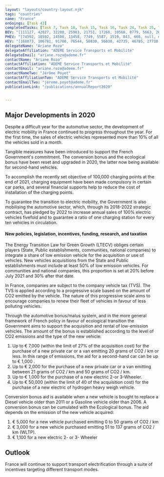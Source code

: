 ```yaml
---
layout: "layouts/country-layout.njk"
tags: "countries"
name: "France"
onGoings: [Task 43]
completedTasks: [Task 7, Task 10, Task 15, Task 16, Task 24, Task 25, Task 26, Task 28, Task 31]
BEV: "[111127, 42827, 32200, 25983, 21751, 17268, 10560, 8779, 5663, 2630, null]"
PHEV: "[74592, 18592, 14500, 13458, 7749, 5587, 1519, 843, 666, null, null]"
HEV: "[168873, 106781, 91700, 76544, 50830, 56030, 42735, 46785, 27730, 13289, null]"
delegateName: "​Ariane Rozo"
delegateAffiliation: "ADEME Service Transports et Mobilité"
delegateEmail: "ariane.rozo@ademe.fr"
contactName: "​Ariane Rozo"
contactAffiliation: "ADEME Service Transports et Mobilité"
contactEmail: "ariane.rozo@ademe.fr"
contactNameTwo: "​​​​​​Jérôme Poyet"
contactAffiliationTwo: "ADEME Service Transports et Mobilité"
contactEmailTwo: "jerome.poyet@ademe.fr"
publicationLink: "/publications/annualReport2020"


---
```

## Major Developments in 2020
Despite a difficult year for the automotive sector, the development of electric mobility in France continued to progress throughout the year. For the first time, the sales of electric vehicles represented more than 10% of all the vehicles sold in a month.  

Tangible measures have been introduced to support the French Government's commitment. The conversion bonus and the ecological bonus have been reset and upgraded in 2020, the latter now being available for second-hand vehicles. 

To accomplish the recently set objective of 100,000 charging points at the end of 2021, charging equipment have been made compulsory in certain car parks, and several financial supports help to reduce the cost of installation of the charging points. 

To guarantee the transition to electric mobility, the Government is also mobilising the automotive sector, which, through its 2018-2022 strategic contract, has pledged by 2022 to increase annual sales of 100% electric vehicles fivefold and to guarantee a ratio of one charging station for every ten vehicles in circulation.   

#### New policies, legislation, incentives, funding, research, and taxation     
The Energy Transition Law for Green Growth (LTECV) obliges certain players (State, Public establishments, communities, national companies) to integrate a share of low emission vehicle for the acquisition or use of vehicles. New vehicles acquisitions from the State and Public establishments must include at least 50% of low emission vehicles. For communities and national companies, this proportion is set at 20% before July 2021 and 30% after that date.    

In France, companies are subject to the company vehicle tax (TVS). The TVS is applied according to a progressive scale based on the amount of CO2 emitted by the vehicle. The nature of this progressive scale aims to encourage companies to renew their fleet of vehicles in favour of less polluting vehicles. 

Through the automotive bonus/malus system, and in the more general framework of French policy in favour of ecological transition the Government aims to support the acquisition and rental of low-emission vehicles. The amount of the bonus is established according to the level of CO2 emissions and the type of the new vehicle: 
1. Up to € 7,000 (within the limit of 27% of the acquisition cost) for the purchase of a new private car or a van emitting 20 grams of CO2 / km or less. In this range of emissions, the aid for a second-hand car can be up to € 1,000 .  
2. Up to € 2,000 for the purchase of a new private car or a van emitting between 21 grams of CO2 / km and 50 grams of CO2 / km.  
3. Up to € 1,000 for the purchase of a new electric 2-or 3-Wheeler. 
4. Up to € 50,000 (within the limit of 40 of the acquisition cost) for the purchase of a new electric of hydrogen heavy weigh vehicle. 

Conversion bonus aid is available when a new vehicle is bought to replace a Diesel vehicle older than 2011 or a Gasoline vehicle older than 2006. A conversion bonus can be cumulated with the Ecological bonus. The aid depends on the emission of the new vehicle acquired: 
1. € 5,000 for a new vehicle purchased emitting 0 to 50 grams of CO2 / km  
2. € 3,000 for a new vehicle purchased emitting 51 to 137 grams of CO2 / km (WLTP). 
3. € 1,100 for a new electric 2- or 3- Wheeler 

## Outlook   
France will continue to support transport electrification through a suite of incentives targeting different transport modes.   